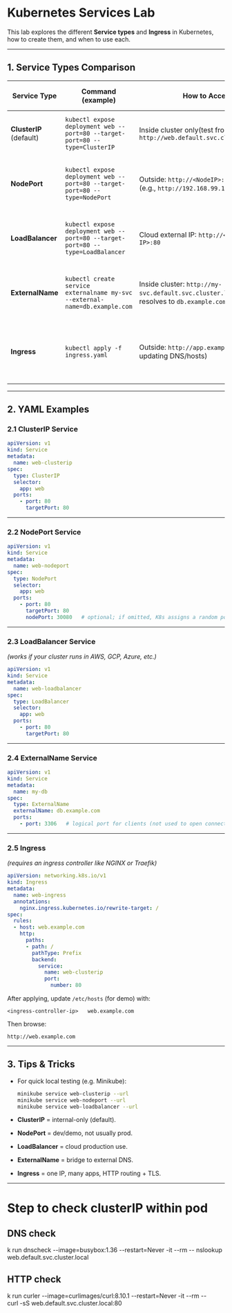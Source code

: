 # Kubernetes Services Lab

This lab explores the different **Service types** and **Ingress** in Kubernetes, how to create them, and when to use each.

---

## 1. Service Types Comparison

| Service Type | Command (example) | How to Access | When to Use (Real-world Scenario) |
|--------------|------------------|---------------|-----------------------------------|
| **ClusterIP** (default) | ```kubectl expose deployment web --port=80 --target-port=80 --type=ClusterIP``` | Inside cluster only(test from pods): `http://web.default.svc.cluster.local:80` | Backend APIs, databases, or any **internal-only service**. |
| **NodePort** | ```kubectl expose deployment web --port=80 --target-port=80 --type=NodePort``` | Outside: `http://<NodeIP>:<NodePort>` (e.g., `http://192.168.99.100:30080`) | For **testing/demo** or when node IPs are reachable. Rarely prod. |
| **LoadBalancer** | ```kubectl expose deployment web --port=80 --target-port=80 --type=LoadBalancer``` | Cloud external IP: `http://<EXTERNAL-IP>:80` | Public-facing apps in **cloud providers** (AWS ELB, Azure LB, GCP LB). |
| **ExternalName** | ```kubectl create service externalname my-svc --external-name=db.example.com``` | Inside cluster: `http://my-svc.default.svc.cluster.local` → resolves to `db.example.com` | For connecting in-cluster apps to **external services**. |
| **Ingress** | ```kubectl apply -f ingress.yaml``` | Outside: `http://app.example.com` (after updating DNS/hosts) | For **routing multiple apps** behind a single IP/hostname with TLS termination. |

---

## 2. YAML Examples

### 2.1 ClusterIP Service
```yaml
apiVersion: v1
kind: Service
metadata:
  name: web-clusterip
spec:
  type: ClusterIP
  selector:
    app: web
  ports:
    - port: 80
      targetPort: 80
```

---

### 2.2 NodePort Service
```yaml
apiVersion: v1
kind: Service
metadata:
  name: web-nodeport
spec:
  type: NodePort
  selector:
    app: web
  ports:
    - port: 80
      targetPort: 80
      nodePort: 30080   # optional; if omitted, K8s assigns a random port (30000–32767)
```

---

### 2.3 LoadBalancer Service
*(works if your cluster runs in AWS, GCP, Azure, etc.)*
```yaml
apiVersion: v1
kind: Service
metadata:
  name: web-loadbalancer
spec:
  type: LoadBalancer
  selector:
    app: web
  ports:
    - port: 80
      targetPort: 80
```

---

### 2.4 ExternalName Service
```yaml
apiVersion: v1
kind: Service
metadata:
  name: my-db
spec:
  type: ExternalName
  externalName: db.example.com
  ports:
    - port: 3306   # logical port for clients (not used to open connections directly)
```

---

### 2.5 Ingress
*(requires an ingress controller like NGINX or Traefik)*  
```yaml
apiVersion: networking.k8s.io/v1
kind: Ingress
metadata:
  name: web-ingress
  annotations:
    nginx.ingress.kubernetes.io/rewrite-target: /
spec:
  rules:
  - host: web.example.com
    http:
      paths:
      - path: /
        pathType: Prefix
        backend:
          service:
            name: web-clusterip
            port:
              number: 80
```

After applying, update `/etc/hosts` (for demo) with:
```
<ingress-controller-ip>   web.example.com
```

Then browse:
```
http://web.example.com
```

---

## 3. Tips & Tricks

- For quick local testing (e.g. Minikube):
  ```bash
  minikube service web-clusterip --url
  minikube service web-nodeport --url
  minikube service web-loadbalancer --url
  ```

- **ClusterIP** = internal-only (default).  
- **NodePort** = dev/demo, not usually prod.  
- **LoadBalancer** = cloud production use.  
- **ExternalName** = bridge to external DNS.  
- **Ingress** = one IP, many apps, HTTP routing + TLS.  

---
# Step to check clusterIP within pod
## DNS check
k run dnscheck --image=busybox:1.36 --restart=Never -it --rm -- nslookup web.default.svc.cluster.local

## HTTP check
k run curler --image=curlimages/curl:8.10.1 --restart=Never -it --rm -- \
  curl -sS web.default.svc.cluster.local:80
